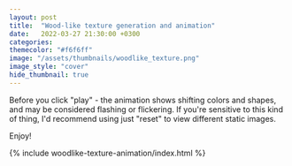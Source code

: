 ```yaml
---
layout: post
title:  "Wood-like texture generation and animation"
date:   2022-03-27 21:30:00 +0300
categories:
themecolor: "#f6f6ff"
image: "/assets/thumbnails/woodlike_texture.png"
image_style: "cover"
hide_thumbnail: true
---
```

Before you click "play" - the animation shows shifting colors and shapes, and may be considered flashing or flickering. If you're sensitive to this kind of thing, I'd recommend using just "reset" to view different static images.

Enjoy!

{% include woodlike-texture-animation/index.html %}
